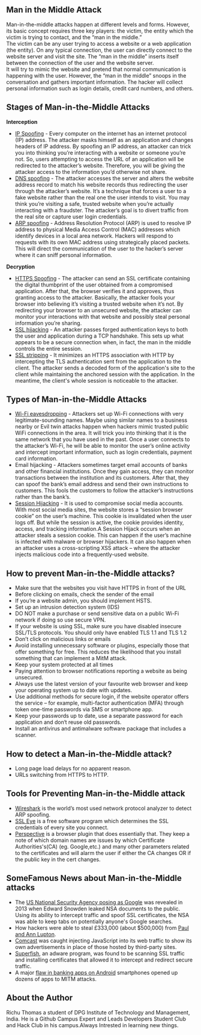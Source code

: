 ## Man in the Middle Attack
Man-in-the-middle attacks happen at different levels and forms. However, its basic concept requires three key players: the victim, the entity which the victim is trying to contact, and the “man in the middle.”<br/>
The victim can be any user trying to access a website or a web application (the entity). On any typical connection, the user can directly connect to the website server and visit the site. The “man in the middle” inserts itself between the connection of the user and the website server.<br />
It will try to mimic the website and pretend that normal communication is happening with the user. However, the “man in the middle” snoops in the conversation and gathers important information. The hacker will collect personal information such as login details, credit card numbers, and others.

## Stages of Man-in-the-Middle Attacks
<b>Interception</b>
- [IP Spoofing](https://www.cloudflare.com/learning/ddos/glossary/ip-spoofing/) - Every computer on the internet has an internet protocol (IP) address. The attacker masks himself as an application and changes headers of IP address.  By spoofing an IP address, an attacker can trick you into thinking you’re interacting with a website or someone you’re not. So, users attempting to access the URL of an application will be redirected to the attacker’s website.  Therefore, you will be giving the attacker access to the information you’d otherwise not share.
- [DNS spoofing](https://www.keycdn.com/support/dns-spoofing) - The attacker accesses the server and alters the website address record to match his website records thus redirecting the user through the attacker’s website. It’s a technique that forces a user to a fake website rather than the real one the user intends to visit. You may think you’re visiting a safe, trusted website when you’re actually interacting with a fraudster. The attacker’s goal is to divert traffic from the real site or capture user login credentials.
- [ARP spoofing](https://www.imperva.com/learn/application-security/arp-spoofing/) - Address Resolution Protocol (ARP) is used to resolve IP address to physical Media Access Control (MAC) addresses which identify devices in a local area network. Hackers will respond to requests with its own MAC address using strategically placed packets. This will direct the communication of the user to the hacker’s server where it can sniff personal information.

<b>Decryption</b>
- [HTTPS Spoofing](https://www.thewindowsclub.com/https-security-spoofing-man-in-the-middle/) - The attacker can send an SSL certificate containing the digital thumbprint of the user obtained from a compromised application. After that, the browser verifies it and approves, thus granting access to the attacker. Basically, the attacker fools your browser into believing it’s visiting a trusted website when it’s not. By redirecting your browser to an unsecured website, the attacker can monitor your interactions with that website and possibly steal personal information you’re sharing.
- [SSL hijacking](http://techgenix.com/Understanding-Man-in-the-Middle-Attacks-ARP-Part4/) - An attacker passes forged authentication keys to both the user and application during a TCP handshake. This sets up what appears to be a secure connection when, in fact, the man in the middle controls the entire session.
- [SSL stripping](http://techgenix.com/Understanding-Man-in-the-Middle-Attacks-ARP-Part4/) - It minimizes an HTTPS association with HTTP by intercepting the TLS authentication sent from the application to the client. The attacker sends a decoded form of the application's site to the client while maintaining the anchored session with the application. In the meantime, the client's whole session is noticeable to the attacker.


## Types of Man-in-the-Middle Attacks
- [Wi-Fi eavesdropping](https://doubleoctopus.com/security-wiki/threats-and-tools/wi-fi-eavesdropping/) - Attackers set up Wi-Fi connections with very legitimate-sounding names. Maybe using similar names to a business nearby or Evil twin attacks happen when hackers mimic trusted public WiFi connections in the area. It will trick you into thinking that it is the same network that you have used in the past. Once a user connects to the attacker’s Wi-Fi, he will be able to monitor the user’s online activity and intercept important information, such as login credentials, payment card information.
- Email hijacking - Attackers sometimes target email accounts of banks and other financial institutions. Once they gain access, they can monitor transactions between the institution and its customers. After that, they can spoof the bank’s email address and send their own instructions to customers. This fools the customers to follow the attacker’s instructions rather than the bank’s.
- [Session Hijacking](https://owasp.org/www-community/attacks/Session_hijacking_attack) - It is used to compromise social media accounts. With most social media sites, the website stores a “session browser cookie” on the user’s machine. This cookie is invalidated when the user logs off. But while the session is active, the cookie provides identity, access, and tracking information.A Session Hijack occurs when an attacker steals a session cookie. This can happen if the user’s machine is infected with malware or browser hijackers. It can also happen when an attacker uses a cross-scripting XSS attack – where the attacker injects malicious code into a frequently-used website.

## How to prevent Man-in-the-Middle attacks?
- Make sure that the websites you visit have HTTPS in front of the URL
- Before clicking on emails, check the sender of the email
- If you’re a website admin, you should implement HSTS.
- Set up an intrusion detection system (IDS)
- DO NOT make a purchase or send sensitive data on a public Wi-Fi network if doing so use secure VPN.
- If your website is using SSL, make sure you have disabled insecure SSL/TLS protocols. You should only have enabled TLS 1.1 and TLS 1.2
- Don’t click on malicious links or emails
- Avoid installing unnecessary software or plugins, especially those that offer something for free. This reduces the likelihood that you install something that can implement a MitM attack.
- Keep your system protected at all times
- Paying attention to browser notifications reporting a website as being unsecured.
- Always use the latest version of your favourite web browser and keep your operating system up to date with updates.
- Use additional methods for secure login, if the website operator offers the service – for example, multi-factor authentication (MFA) through token one-time passwords via SMS or smartphone app.
- Keep your passwords up to date, use a separate password for each application and don‘t reuse old passwords.
- Install an antivirus and antimalware software package that includes a scanner.

## How to detect a Man-in-the-Middle attack?
- Long page load delays for no apparent reason.
- URLs switching from HTTPS to HTTP.

## Tools for Preventing Man-in-the-Middle attack
- [Wireshark](https://www.wireshark.org/) is the world’s most used network protocol analyzer to detect ARP spoofing.
- [SSL Eye](https://www.digi77.com/ssl-eye-prism-protection/) is a free software program which determines the SSL credentials of every site you connect.
- [Perspective](https://perspectives-project.org/) is a browser plugin that does essentially that. They keep a note of which domain names are issues by which Certificate Authorities's(CA) (eg. Google,etc.) and many other parameters related to the certificates and will alarm the user if either the CA changes OR if the public key in the cert changes.

## SomeFamous News about Man-in-the-Middle attacks
- The [US National Security Agency posing as Google](https://www.cnet.com/news/nsa-disguised-itself-as-google-to-spy-say-reports/) was revealed in 2013 when Edward Snowden leaked NSA documents to the public. Using its ability to intercept traffic and spoof SSL certificates, the NSA was able to keep tabs on potentially anyone's Google searches.
- How hackers were able to steal £333,000 (about $500,000) from [Paul and Ann Lupton](https://www.telegraph.co.uk/finance/personalfinance/borrowing/mortgages/11605010/Fraudsters-hacked-emails-to-my-solicitor-and-stole-340000-from-my-property-sale.html).
- [Comcast](https://www.infoworld.com/article/2925839/code-injection-new-low-isps.html) was caught injecting JavaScript into its web traffic to show its own advertisements in place of those hosted by third-party sites.
- [Superfish](https://www.techrepublic.com/article/superfish-adware-weakens-security-and-injects-ads-on-some-lenovo-laptops/), an adware program, was found to be scanning SSL traffic and installing certificates that allowed it to intercept and redirect secure traffic.
- A major [flaw in banking apps on Android](https://www.zdnet.com/article/man-in-the-middle-flaw-left-smartphone-banking-apps-vulnerable/) smartphones opened up dozens of apps to MITM attacks.

## About the Author

Richu Thomas a student of DPG Institute of Technology and Management, India. He is a Github Campus Expert and Leads Developers Student Club and Hack Club in his campus.Always Intrested in learning new things.
